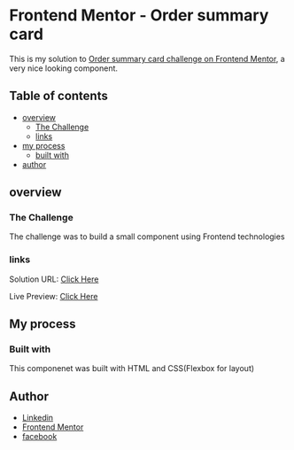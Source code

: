 # Frontend Mentor - Order summary card

This is my solution to [Order summary card challenge on Frontend Mentor](https://www.frontendmentor.io/challenges/order-summary-component-QlPmajDUj), a very nice looking component.

## Table of contents

- [overview](#overview)
  - [The Challenge](#the-challenge)
  - [links](#links)
- [my process](#my-process)
  - [built with](#built-with)
- [author](#author)

## overview

### The Challenge

The challenge was to build a small component using Frontend technologies

### links

Solution URL: [Click Here](https://www.frontendmentor.io/solutions/order-summary-card-using-html-and-cssflexbox-BjBuxOljK)

Live Preview: [Click Here](https://mohammed997732.github.io/Order-Summery-Component-/)

## My process

### Built with

This componenet was built with HTML and CSS(Flexbox for layout)

## Author

- [Linkedin](https://www.linkedin.com/in/mohammed-el-ghazaly-837368229/)
- [Frontend Mentor](https://www.frontendmentor.io/profile/Mohammed997732)
- [facebook](https://www.facebook.com/profile.php?id=100044534551352)
